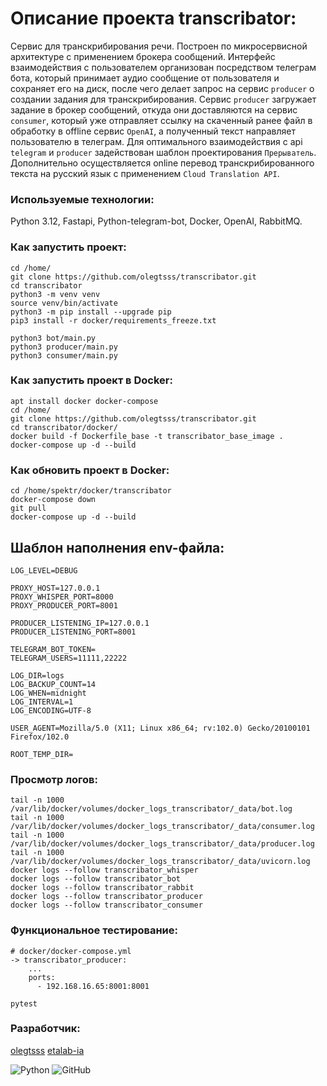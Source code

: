# Описание проекта transcribator:
Сервис для транскрибирования речи. Построен по микросервисной архитектуре c применением брокера сообщений. Интерфейс взаимодействия с пользователем организован посредством телеграм бота, который принимает аудио сообщение от пользователя и сохраняет его на диск, после чего делает запрос на сервис `producer` о создании задания для транскрибирования. Сервис `producer` загружает задание в брокер сообщений, откуда они доставляются на сервис `consumer`, который уже отправляет ссылку на скаченный ранее файл в обработку в offline сервис `OpenAI`, а полученный текст направляет пользователю в телеграм. Для оптимального взаимодействия с api `telegram` и `producer` задействован шаблон проектирования `Прерыватель`. Дополнительно осуществляется online перевод транскрибированного текста на русский язык с применением `Cloud Translation API`.

### Используемые технологии:

Python 3.12, Fastapi, Python-telegram-bot, Docker, OpenAI, RabbitMQ.

### Как запустить проект:

```
cd /home/
git clone https://github.com/olegtsss/transcribator.git
cd transcribator
python3 -m venv venv
source venv/bin/activate
python3 -m pip install --upgrade pip
pip3 install -r docker/requirements_freeze.txt

python3 bot/main.py
python3 producer/main.py
python3 consumer/main.py
```

### Как запустить проект в Docker:

```
apt install docker docker-compose
cd /home/
git clone https://github.com/olegtsss/transcribator.git
cd transcribator/docker/
docker build -f Dockerfile_base -t transcribator_base_image .
docker-compose up -d --build
```

### Как обновить проект в Docker:

```
cd /home/spektr/docker/transcribator
docker-compose down
git pull
docker-compose up -d --build
```

## Шаблон наполнения env-файла:

```
LOG_LEVEL=DEBUG

PROXY_HOST=127.0.0.1
PROXY_WHISPER_PORT=8000
PROXY_PRODUCER_PORT=8001

PRODUCER_LISTENING_IP=127.0.0.1
PRODUCER_LISTENING_PORT=8001

TELEGRAM_BOT_TOKEN=
TELEGRAM_USERS=11111,22222

LOG_DIR=logs
LOG_BACKUP_COUNT=14
LOG_WHEN=midnight
LOG_INTERVAL=1
LOG_ENCODING=UTF-8

USER_AGENT=Mozilla/5.0 (X11; Linux x86_64; rv:102.0) Gecko/20100101 Firefox/102.0

ROOT_TEMP_DIR=
```

### Просмотр логов:

```
tail -n 1000 /var/lib/docker/volumes/docker_logs_transcribator/_data/bot.log
tail -n 1000 /var/lib/docker/volumes/docker_logs_transcribator/_data/consumer.log
tail -n 1000 /var/lib/docker/volumes/docker_logs_transcribator/_data/producer.log
tail -n 1000 /var/lib/docker/volumes/docker_logs_transcribator/_data/uvicorn.log
docker logs --follow transcribator_whisper
docker logs --follow transcribator_bot
docker logs --follow transcribator_rabbit
docker logs --follow transcribator_producer
docker logs --follow transcribator_consumer
```

### Функциональное тестирование:

```
# docker/docker-compose.yml
-> transcribator_producer:
    ...
    ports:
      - 192.168.16.65:8001:8001

pytest
```

### Разработчик:
[olegtsss](https://github.com/olegtsss)
[etalab-ia](https://github.com/etalab-ia/faster-whisper-server)

![Python](https://img.shields.io/badge/python-3670A0?style=for-the-badge&logo=python&logoColor=ffdd54)
![GitHub](https://img.shields.io/badge/github-%23121011.svg?style=for-the-badge&logo=github&logoColor=whte)
